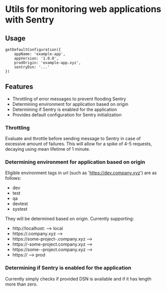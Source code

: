 # Utils for monitoring web applications with Sentry

## Usage

```
getDefaultConfiguration({
    appName: 'example-app',
    appVersion: '1.0.0',
    prodOrigin: 'example-app.xyz',
    sentryDsn: '...'
})
```

## Features

- Throttling of error messages to prevent flooding Sentry
- Determining environment for application based on origin
- Determining if Sentry is enabled for the application
- Provides default configuration for Sentry initialization

### Throttling

Evaluate and throttle before sending message to Sentry in case of excessive amount of failures. This will allow for a spike of 4-5 requests, decaying using mean lifetime of 1 minute.

### Determining environment for application based on origin

Eligible environment tags in url (such as 'https://dev.company.xyz') are as follows:

- dev
- test
- qa
- devtest
- systest

They will be determined based on origin. Currently supporting:

- http://localhost:<PORT> --> local
- https://<Environment>.company.xyz --> <Environment>
- https://some-project-<Environment>.company.xyz --> <Environment>
- https://<Environment>-some-project.company.xyz --> <Environment>
- https://some-<Environment>-project.company.xyz --> <Environment>
- https://<Full URL for production environment> --> prod

### Determining if Sentry is enabled for the application

Currently simply checks if provided DSN is available and if it has length more than zero.
